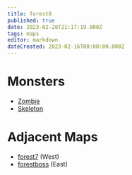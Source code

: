 ```yaml
---
title: forest8
published: true
date: 2023-02-28T21:17:19.000Z
tags: maps
editor: markdown
dateCreated: 2023-02-16T00:00:00.000Z
---
```



# Monsters
 * [Zombie](/monsters/zombie)
 * [Skeleton](/monsters/skeleton)

# Adjacent Maps
 * [forest7](/maps/forest7) (West)
 * [forestboss](/maps/forestboss) (East)
